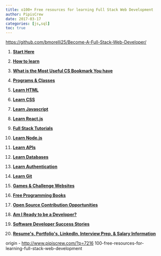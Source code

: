 ```yaml
---
title: o100+ Free resources for learning Full Stack Web Development
author: PipisCrew
date: 2017-03-17
categories: [js,sql]
toc: true
---
```


https://github.com/bmorelli25/Become-A-Full-Stack-Web-Developer/

1.  **[Start Here](https://github.com/bmorelli25/Become-A-Full-Stack-Web-Developer/#start-here)**

2.  **[How to learn](https://github.com/bmorelli25/Become-A-Full-Stack-Web-Developer/#how-to-learn)**

3.  **[What is the Most Useful CS Bookmark You have](https://github.com/bmorelli25/Become-A-Full-Stack-Web-Developer/#what-is-the-single-most-useful-cs-bookmark-you-have)**

4.  **[Programs & Classes](https://github.com/bmorelli25/Become-A-Full-Stack-Web-Developer/#programs-and-classes)**

5.  **[Learn HTML](https://github.com/bmorelli25/Become-A-Full-Stack-Web-Developer/#learn-html)**

6.  **[Learn CSS](https://github.com/bmorelli25/Become-A-Full-Stack-Web-Developer/#learn-css)**

7.  **[Learn Javascript](https://github.com/bmorelli25/Become-A-Full-Stack-Web-Developer/#learn-javascript)**

8.  **[Learn React.js](https://github.com/bmorelli25/Become-A-Full-Stack-Web-Developer/#learn-react-js)**

9.  **[Full Stack Tutorials](https://github.com/bmorelli25/Become-A-Full-Stack-Web-Developer/#full-stack-tutorials)**

10.  **[Learn Node.js](https://github.com/bmorelli25/Become-A-Full-Stack-Web-Developer/#learn-node-js)**

11.  **[Learn APIs](https://github.com/bmorelli25/Become-A-Full-Stack-Web-Developer/#learn-apis)**

12.  **[Learn Databases](https://github.com/bmorelli25/Become-A-Full-Stack-Web-Developer/#learn-databases)**

13.  **[Learn Authentication](https://github.com/bmorelli25/Become-A-Full-Stack-Web-Developer/#learn-authentication)**

14.  **[Learn Git](https://github.com/bmorelli25/Become-A-Full-Stack-Web-Developer/#learn-git)**

15.  **[Games & Challenge Websites](https://github.com/bmorelli25/Become-A-Full-Stack-Web-Developer/#games-and-challenge-websites)**

16.  **[Free Programming Books](https://github.com/bmorelli25/Become-A-Full-Stack-Web-Developer/#free-programming-books)**

17.  **[Open Source Contribution Opportunities](https://github.com/bmorelli25/Become-A-Full-Stack-Web-Developer/#open-source-contribution-opportunities)**

18.  **[Am I Ready to be a Developer?](https://github.com/bmorelli25/Become-A-Full-Stack-Web-Developer/#am-i-ready-to-be-a-developer)**

19.  **[Software Developer Success Stories](https://github.com/bmorelli25/Become-A-Full-Stack-Web-Developer/#software-developer-success-stories)**

20.  **[Resume's, Portfolio's, LinkedIn, Interview Prep, & Salary Information](https://github.com/bmorelli25/Become-A-Full-Stack-Web-Developer/#get-the-job)**

origin - http://www.pipiscrew.com/?p=7216 100-free-resources-for-learning-full-stack-web-development